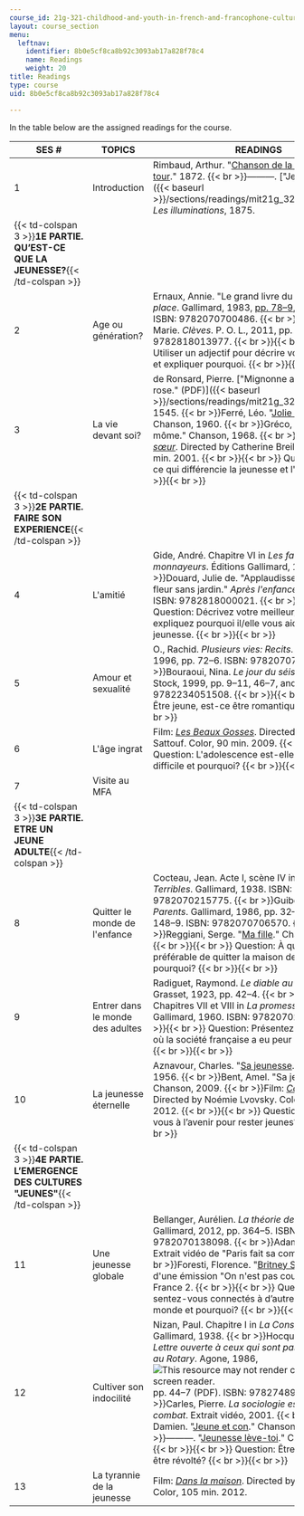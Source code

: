 ```yaml
---
course_id: 21g-321-childhood-and-youth-in-french-and-francophone-cultures-spring-2013
layout: course_section
menu:
  leftnav:
    identifier: 8b0e5cf8ca8b92c3093ab17a828f78c4
    name: Readings
    weight: 20
title: Readings
type: course
uid: 8b0e5cf8ca8b92c3093ab17a828f78c4

---
```


In the table below are the assigned readings for the course.

| SES # | TOPICS | READINGS |
| --- | --- | --- |
| 1 | Introduction | Rimbaud, Arthur. "[Chanson de la plus haute tour](http://abardel.free.fr/petite_anthologie/chanson_panorama.htm)." 1872.  {{< br >}}———. ["Jeunesse." (PDF)]({{< baseurl >}}/sections/readings/mit21g_321s13_jeunesse) _Les illuminations_, 1875. |
| {{< td-colspan 3 >}}**1E PARTIE. QU’EST-CE QUE LA JEUNESSE?**{{< /td-colspan >}} |||
| 2 | Age ou génération? | Ernaux, Annie. "Le grand livre du mois." In _La place_. Gallimard, 1983, [pp. 78–9](http://books.google.com/books?id=k_3i8zrpcC4C&pg=PA78#v=onepage), and [93–4](http://books.google.com/books?id=k_3i8zrpcC4C&pg=PA93#v=onepage). ISBN: 9782070700486.  {{< br >}}Darrieussecq, Marie. _Clèves_. P. O. L., 2011, pp. 142–51. ISBN: 9782818013977. {{< br >}}{{< br >}} Question: Utiliser un adjectif pour décrire votre génération et expliquer pourquoi. {{< br >}}{{< br >}}  |
| 3 | La vie devant soi? | de Ronsard, Pierre. ["Mignonne allons voir si la rose." (PDF)]({{< baseurl >}}/sections/readings/mit21g_321s13_ronsard) 1545.  {{< br >}}Ferré, Léo. "[Jolie môme](http://www.paroles-musique.com/paroles-Leo_Ferre-Jolie_Mome-lyrics,p11149)". Chanson, 1960.  {{< br >}}Gréco, Juliette. "Jolie môme." Chanson, 1968.  {{< br >}}Film: [_À ma sœur_](http://www.allocine.fr/film/fichefilm_gen_cfilm=29378.html). Directed by Catherine Breillat. Color, 86 min. 2001. {{< br >}}{{< br >}} Question: Qu'est-ce qui différencie la jeunesse et l'enfance? {{< br >}}{{< br >}}  |
| {{< td-colspan 3 >}}**2E PARTIE. FAIRE SON EXPERIENCE**{{< /td-colspan >}} |||
| 4 | L'amitié | Gide, André. Chapitre VI in _Les faux-monnayeurs_. Éditions Gallimard, 1925.  {{< br >}}Douard, Julie de. "Applaudissements." et "Une fleur sans jardin." _Après l'enfance_. P. O. L., 2010. ISBN: 9782818000021. {{< br >}}{{< br >}} Question: Décrivez votre meilleur/e ami/e et expliquez pourquoi il/elle vous aide à vivrez votre jeunesse. {{< br >}}{{< br >}}  |
| 5 | Amour et sexualité | O., Rachid. _Plusieurs vies: Recits_. Gallimard, 1996, pp. 72–6. ISBN: 9782070745036.  {{< br >}}Bouraoui, Nina. _Le jour du séisme_. Éditions Stock, 1999, pp. 9–11, 46–7, and 66–7. ISBN: 9782234051508. {{< br >}}{{< br >}} Question: Être jeune, est-ce être romantique? {{< br >}}{{< br >}}  |
| 6 | L'âge ingrat | Film: [_Les Beaux Gosses_](http://www.allocine.fr/film/fichefilm_gen_cfilm=136666.html). Directed by Riad Sattouf. Color, 90 min. 2009. {{< br >}}{{< br >}} Question: L'adolescence est-elle une période difficile et pourquoi? {{< br >}}{{< br >}}  |
| 7 | Visite au MFA | &nbsp; |
| {{< td-colspan 3 >}}**3E PARTIE. ETRE UN JEUNE ADULTE**{{< /td-colspan >}} |||
| 8 | Quitter le monde de l'enfance | Cocteau, Jean. Acte I, scène IV in _Les Parents Terribles_. Gallimard, 1938. ISBN: 9782070215775.  {{< br >}}Guibert, Hervé. _Mes Parents_. Gallimard, 1986, pp. 32–5, 120–1, and 148–9. ISBN: 9782070706570.  {{< br >}}Reggiani, Serge. "[Ma fille](http://www.paroles-musique.com/paroles-Serge_Reggiani-Ma_Fille-lyrics,p64305)." Chanson, 1971. {{< br >}}{{< br >}} Question: À quel âge est-il préférable de quitter la maison de ses parents et pourquoi? {{< br >}}{{< br >}}  |
| 9 | Entrer dans le monde des adultes | Radiguet, Raymond. _Le diable au corps_. B. Grasset, 1923, pp. 42–4.  {{< br >}}Gary, Romain. Chapitres VII et VIII in _La promesse de l'aube_. Gallimard, 1960. ISBN: 9782070226641. {{< br >}}{{< br >}} Question: Présentez un événement où la société française a eu peur de ses jeunes. {{< br >}}{{< br >}}  |
| 10 | La jeunesse éternelle | Aznavour, Charles. "[Sa jeunesse](http://www.paroles-musique.com/paroles-Charles_Aznavour-Sa_Jeunesse-lyrics,p13456)." Chanson, 1956.  {{< br >}}Bent, Amel. "Sa jeunesse." Chanson, 2009.  {{< br >}}Film: [_Camille Redouble_](http://www.allocine.fr/film/fichefilm_gen_cfilm=189370.html). Directed by Noémie Lvovsky. Color, 115 min. 2012. {{< br >}}{{< br >}} Question: Que ferez-vous à l’avenir pour rester jeunes? {{< br >}}{{< br >}}  |
| {{< td-colspan 3 >}}**4E PARTIE. L’EMERGENCE DES CULTURES "JEUNES"**{{< /td-colspan >}} |||
| 11 | Une jeunesse globale | Bellanger, Aurélien. _La théorie de l'information_. Gallimard, 2012, pp. 364–5. ISBN: 9782070138098.  {{< br >}}Adams, Kev. "L'ado." Extrait vidéo de "Paris fait sa comédie 2009."  {{< br >}}Foresti, Florence. "[Britney Spears](http://www.ozap.com/photos-images/video-florence-foresti-incarne-britney-spears-4438341.html)." Extrait d'une émission "On n'est pas couché." sur France 2. {{< br >}}{{< br >}} Question: Vous sentez-vous connectés à d’autres jeunes dans le monde et pourquoi? {{< br >}}{{< br >}}  |
| 12 | Cultiver son indocilité | Nizan, Paul. Chapitre I in _La Conspiration roman_. Gallimard, 1938.  {{< br >}}Hocquenghem, Guy. _Lettre ouverte à ceux qui sont passés du col Mao au Rotary_. Agone, 1986, ![This resource may not render correctly in a screen reader.](/images/inacessible.gif)pp. 44–7 (PDF). ISBN: 9782748900057.  {{< br >}}Carles, Pierre. _La sociologie est un sport de combat_. Extrait vidéo, 2001.  {{< br >}}Saez, Damien. "[Jeune et con](http://www.paroles-musique.com/paroles-Saez-Jeune_Et_Con-lyrics,p487)." Chanson, 2001.  {{< br >}}———. "[Jeunesse lève-toi](http://www.paroles-musique.com/paroles-Saez-Jeunesse_Leve_Toi-lyrics,p32012)." Chanson, 2007. {{< br >}}{{< br >}} Question: Être jeune, est-ce être révolté? {{< br >}}{{< br >}}  |
| 13 | La tyrannie de la jeunesse | Film: [_Dans la maison_](http://www.allocine.fr/film/fichefilm_gen_cfilm=193715.html). Directed by François Ozon. Color, 105 min. 2012.
